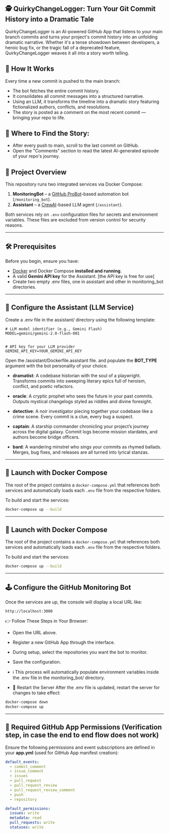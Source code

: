 ## 🕵️ QuirkyChangeLogger: Turn Your Git Commit History into a Dramatic Tale

QuirkyChangeLogger is an AI-powered GitHub App that listens to your main branch commits and turns your project's commit history into an unfolding dramatic narrative. Whether it's a tense showdown between developers, a heroic bug fix, or the tragic fall of a deprecated feature, QuirkyChangeLogger weaves it all into a story worth telling.

## 🚀 How It Works

Every time a new commit is pushed to the main branch:
- The bot fetches the entire commit history.
- It consolidates all commit messages into a structured narrative.
- Using an LLM, it transforms the timeline into a dramatic story featuring fictionalized authors, conflicts, and resolutions.
- The story is posted as a comment on the most recent commit — bringing your repo to life.

## 📍 Where to Find the Story:
- After every push to main, scroll to the last commit on GitHub.
- Open the "Comments" section to read the latest AI-generated episode of your repo's journey.

## 🧩 Project Overview

This repository runs two integrated services via Docker Compose:

1. **MonitoringBot** – a [GitHub ProBot](https://probot.github.io/)-based automation bot (`/monitoring_bot`).
2. **Assistant** – a [CrewAI](https://www.crewai.com/)-based LLM agent (`/assistant`).

Both services rely on `.env` configuration files for secrets and environment variables. These files are excluded from version control for security reasons.

---

## 🛠️ Prerequisites

Before you begin, ensure you have:

- [Docker](https://docs.docker.com/get-docker/) and Docker Compose **installed and running**.
- A valid **Gemini API key** for the Assistant. [the API key is free for use]
- Create two empty .env files, one in assistant and other in monitoring_bot directories.

---

## 🧠 Configure the Assistant (LLM Service)
Create a .env file in the assistant/ directory using the following template:

```dotenv
# LLM model identifier (e.g., Gemini Flash)
MODEL=gemini/gemini-2.0-flash-001


# API key for your LLM provider
GEMINI_API_KEY=YOUR_GEMINI_API_KEY
```

Open the /assistant/Dockerfile.assistant file. and populate the **BOT_TYPE** argument with the bot personality of your choice.
- **dramatist**: A codebase historian with the soul of a playwright. Transforms commits into sweeping literary epics full of heroism, conflict, and poetic refactors.

- **oracle**: A cryptic prophet who sees the future in your past commits. Outputs mystical changelogs styled as riddles and divine foresight.

- **detective**: A noir investigator piecing together your codebase like a crime scene. Every commit is a clue, every bug a suspect.

- **captain**: A starship commander chronicling your project’s journey across the digital galaxy. Commit logs become mission stardates, and authors become bridge officers.

- **bard**: A wandering minstrel who sings your commits as rhymed ballads. Merges, bug fixes, and releases are all turned into lyrical stanzas.
---

## 🚀 Launch with Docker Compose

The root of the project contains a `docker-compose.yml` that references both services and automatically loads each `.env` file from the respective folders.

To build and start the services:

```bash
docker-compose up --build
```
---

## 🚀 Launch with Docker Compose

The root of the project contains a `docker-compose.yml` that references both services and automatically loads each `.env` file from the respective folders.

To build and start the services:

```bash
docker-compose up --build
```
---

## 🕹️ Configure the GitHub Monitoring Bot
Once the services are up, the console will display a local URL like:

```arduino
http://localhost:3000
```
👉 Follow These Steps in Your Browser:
- Open the URL above.

- Register a new GitHub App through the interface.
- During setup, select the repositories you want the bot to monitor.
- Save the configuration.
- ℹ️ This process will automatically populate environment variables inside the .env file in the monitoring_bot/ directory.
- 🔄 Restart the Server
After the .env file is updated, restart the server for changes to take effect:

```bash
docker-compose down
docker-compose up
```
---

## 🔐 Required GitHub App Permissions (Verification step, in case the end to end flow does not work)
Ensure the following permissions and event subscriptions are defined in your **app.yml** (used for GitHub App manifest creation):

```yaml
default_events:
  - commit_comment
  - issue_comment
  - issues
  - pull_request
  - pull_request_review
  - pull_request_review_comment
  - push
  - repository

default_permissions:
  issues: write
  metadata: read
  pull_requests: write
  statuses: write
```

